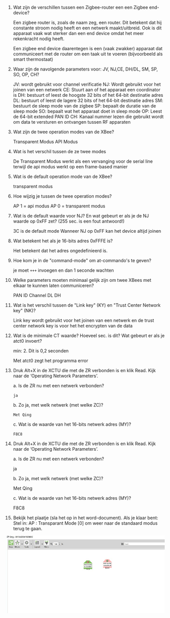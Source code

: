 1. Wat zijn de verschillen tussen een Zigbee-router een een Zigbee end-device?

    Een zigbee router is, zoals de naam zeg, een router. Dit betekent dat hij constante stroom nodig heeft en een netwerk maakt/uitbreid. Ook is dit apparaat vaak wat sterker dan een end device omdat het meer rekenkracht nodig heeft.

    Een zigbee end device daarentegen is een (vaak zwakker) apparaat dat communiceert met de router om een taak uit te voeren (bijvoorbeeld als smart thermostaat)

2.  Waar zijn de navolgende parameters voor: JV, NJ,CE, DH/DL, SM, SP, SO, OP, CH?

    JV: wordt gebruikt voor channel verificatie
    NJ: Wordt gebruikt voor het joinen van een netwerk
    CE: Stuurt aan of het apparaat een coordinator is
    DH: bestuurt of leest de hoogste 32 bits of het 64-bit destinatie adres
    DL: bestuurt of leest de lagere 32 bits of het 64-bit destinatie adres
    SM: bestuurt de sleep mode van de zigbee
    SP: bepaalt de duratie van de sleep mode
    SO: bepaalt wat het apparaat doet in sleep mode
    OP: Leest de 64-bit extended PAN ID
    CH: Kanaal nummer lezen die gebruikt wordt om data te versturen en ontvangen tussen RF apparaten

3. Wat zijn de twee operation modes van de XBee? 

    Transparent Modus
    API Modus

4. Wat is het verschil tussen de ze twee modes

    De Transparent Modus werkt als een vervanging voor de serial line terwijl de api modus werkt op een frame-based manier

5. Wat is de default operation mode van de XBee?

    transparent modus

6. Hoe wijzig je tussen de twee operation modes?

    AP 1 = api modus
    AP 0 = transparent modus

7. Wat is de default waarde voor NJ? En wat gebeurt er als je de NJ waarde op 0xFF zet? (255 sec. is een fout antwoord!)

    3C is de default mode
    Wanneer NJ op 0xFF kan het device altijd joinen

8. Wat betekent het als je 16-bits adres 0xFFFE is?

    Het betekent dat het adres ongedefinieerd is.

9. Hoe kom je in de "command-mode" om at-commando's te geven?

    je moet `+++` invoegen en dan 1 seconde wachten

10. Welke parameters moeten minimaal gelijk zijn om twee XBees met elkaar te kunnen laten communiceren?

    PAN ID
    Channel
    DL
    DH


11. Wat is het verschil tussen de "Link key" (KY) en "Trust Center Network key" (NK)?

    Link key wordt gebruikt voor het joinen van een netwerk en de trust center network key is voor het het encrypten van de data

12. Wat is de minimale CT waarde? Hoeveel sec. is dit? Wat gebeurt er als je atct0 invoert?
    
    min: 2. Dit is 0,2 seconden
    
    Met atct0 zegt het programma error

13. Druk Alt+X in de XCTU die met de ZR verbonden is en klik Read.
Kijk naar de ‘Operating Network Parameters’.

    a. Is de ZR nu met een netwerk verbonden?

        ja

    b. Zo ja, met welk netwerk (met welke ZC)?

        Met Qing

    c. Wat is de waarde van het 16-bits netwerk adres (MY)?

        F8C8

14. Druk Alt+X in de XCTU die met de ZR verbonden is en klik Read. Kijk naar de ‘Operating Network Parameters’.

    a. Is de ZR nu met een netwerk verbonden?

    ja

    b. Zo ja, met welk netwerk (met welke ZC)?

    Met Qing

    c. Wat is de waarde van het 16-bits netwerk adres (MY)?

    F8C8

15. Bekijk het plaatje (sla het op in het word-document). Als je klaar bent: Stel in: AP : Transparant Mode [0] om weer naar de standaard modus terug te gaan.


![alt text](<netwerk.jpeg>)